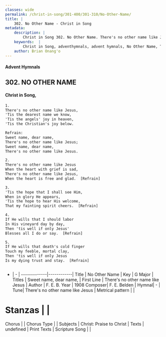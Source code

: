 ```yaml
---
classes: wide
permalink: /christ-in-song/301-400/301-310/No-Other-Name/
title: |
    302. No Other Name - Christ in Song
metadata:
    description: |
        Christ in Song 302. No Other Name. There's no other name like Jesus, 'Tis the dearest name we know, 'Tis the angels' joy in heaven, 'Tis the Christian's joy below. 
    keywords:  |
        Christ in Song, adventhymnals, advent hymnals, No Other Name, There's no other name like Jesus. Sweet name, dear name,
    author: Brian Onang'o
---
```


#### Advent Hymnals
## 302. NO OTHER NAME
####  Christ in Song,

```txt
1.
There's no other name like Jesus,
'Tis the dearest name we know,
'Tis the angels' joy in heaven,
'Tis the Christian's joy below.

Refrain:
Sweet name, dear name,
There's no other name like Jesus;
Sweet name, dear name,
There's no other name like Jesus.

2.
There's no other name like Jesus
When the heart with grief is sad,
There's no other name like Jesus,
When the heart is free and glad.  [Refrain]

3.
'Tis the hope that I shall see Him,
When in glory He appears,
'Tis the hope to hear His welcome,
That my fainting spirit cheers.  [Refrain]

4.
If He wills that I should labor
In His vineyard day by day,
Then 'tis well if only Jesus'
Blesses all I do or say.  [Refrain]

5.
If He wills that death's cold finger
Touch my feeble, mortal clay,
Then 'tis well if only Jesus
Is my dying trust and stay.  [Refrain]



```

- |   -  |
-------------|------------|
Title | No Other Name |
Key | G Major |
Titles | Sweet name, dear name, |
First Line | There's no other name like Jesus |
Author | F. E. B.
Year | 1908
Composer| F. E. Belden |
Hymnal|  - |
Tune| There's no other name like Jesus |
Metrical pattern | |
# Stanzas |  |
Chorus |  |
Chorus Type |  |
Subjects | Christ: Praise to Christ |
Texts | undefined |
Print Texts | 
Scripture Song |  |
    
